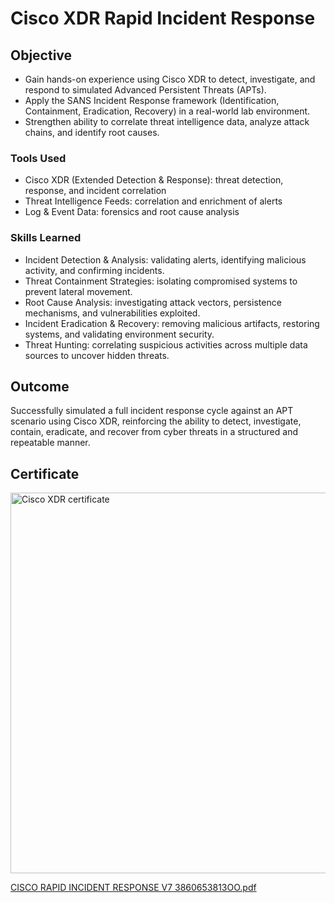 # Cisco XDR Rapid Incident Response

## Objective

- Gain hands-on experience using Cisco XDR to detect, investigate, and respond to simulated Advanced Persistent Threats (APTs).
- Apply the SANS Incident Response framework (Identification, Containment, Eradication, Recovery) in a real-world lab environment.
- Strengthen ability to correlate threat intelligence data, analyze attack chains, and identify root causes.

### Tools Used

- Cisco XDR (Extended Detection & Response): threat detection, response, and incident correlation
- Threat Intelligence Feeds: correlation and enrichment of alerts
- Log & Event Data: forensics and root cause analysis


### Skills Learned

- Incident Detection & Analysis: validating alerts, identifying malicious activity, and confirming incidents.
- Threat Containment Strategies: isolating compromised systems to prevent lateral movement.
- Root Cause Analysis: investigating attack vectors, persistence mechanisms, and vulnerabilities exploited.
- Incident Eradication & Recovery: removing malicious artifacts, restoring systems, and validating environment security.
- Threat Hunting: correlating suspicious activities across multiple data sources to uncover hidden threats.


## Outcome
Successfully simulated a full incident response cycle against an APT scenario using Cisco XDR, reinforcing the ability to detect, investigate, contain, eradicate, and recover from cyber threats in a structured and repeatable manner.

## Certificate

<img width="853" height="609" alt="Cisco XDR certificate" src="https://github.com/user-attachments/assets/82399644-da1b-4cfa-a6d2-eea806eceeea" />


[CISCO RAPID INCIDENT RESPONSE V7 3860653813OO.pdf](https://github.com/user-attachments/files/22016729/CISCO.RAPID.INCIDENT.RESPONSE.V7.3860653813OO.pdf)
